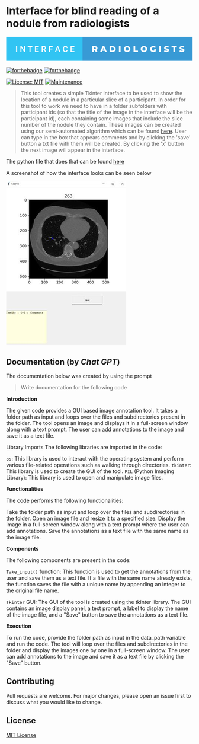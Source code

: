 # Interface for blind reading of a nodule from radiologists

![Alt text](./interface-radiologists.svg)

[![forthebadge](https://forthebadge.com/images/badges/made-with-python.svg)](https://www.python.org/)
[![forthebadge](https://forthebadge.com/images/badges/uses-badges.svg)](https://forthebadge.com)

[![License: MIT](https://img.shields.io/badge/License-MIT-brightgreen.svg)](https://opensource.org/licenses/MIT)
[![Maintenance](https://img.shields.io/badge/Maintained%3F-no-red.svg)]( https://github.com/nsourlos/interface_radiologists_review_CT_slices)


> This tool creates a simple Tkinter interface to be used to show the location of a nodule in a particular slice of a participant.
In order for this tool to work we need to have in a folder subfolders with participant ids (so that the title of the image in the interface will be the participant id), each containing some images that include the slice number of the nodule they contain. These images can be created using our semi-automated algorithm which can be found [here](https://github.com/nsourlos/Siemens_AIRadCompanion_automatic_comparison).
User can type in the box that appears comments and by clicking the 'save' button a txt file with them will be created. By clicking the 'x' button the next image will appear in the interface.

The python file that does that can be found [here](/interface.py)

A screenshot of how the interface looks can be seen below

<img src="./images/interface.jpg">

## Documentation (by *Chat GPT*)

The documentation below was created by using the prompt 
> Write documentation for the following code


**Introduction**

The given code provides a GUI based image annotation tool. It takes a folder path as input and loops over the files and subdirectories present in the folder. The tool opens an image and displays it in a full-screen window along with a text prompt. The user can add annotations to the image and save it as a text file.

Library Imports
The following libraries are imported in the code:

`os`: This library is used to interact with the operating system and perform various file-related operations such as walking through directories.
`tkinter`: This library is used to create the GUI of the tool.
`PIL` (Python Imaging Library): This library is used to open and manipulate image files.

**Functionalities**

The code performs the following functionalities:

Take the folder path as input and loop over the files and subdirectories in the folder.
Open an image file and resize it to a specified size.
Display the image in a full-screen window along with a text prompt where the user can add annotations.
Save the annotations as a text file with the same name as the image file.

**Components**

The following components are present in the code:

`Take_input()` function: This function is used to get the annotations from the user and save them as a text file. If a file with the same name already exists, the function saves the file with a unique name by appending an integer to the original file name.

`Tkinter` GUI: The GUI of the tool is created using the tkinter library. The GUI contains an image display panel, a text prompt, a label to display the name of the image file, and a "Save" button to save the annotations as a text file.

**Execution**

To run the code, provide the folder path as input in the data_path variable and run the code. The tool will loop over the files and subdirectories in the folder and display the images one by one in a full-screen window. The user can add annotations to the image and save it as a text file by clicking the "Save" button.


## Contributing
Pull requests are welcome. For major changes, please open an issue first to discuss what you would like to change.

 
## License
[MIT License](LICENSE)
